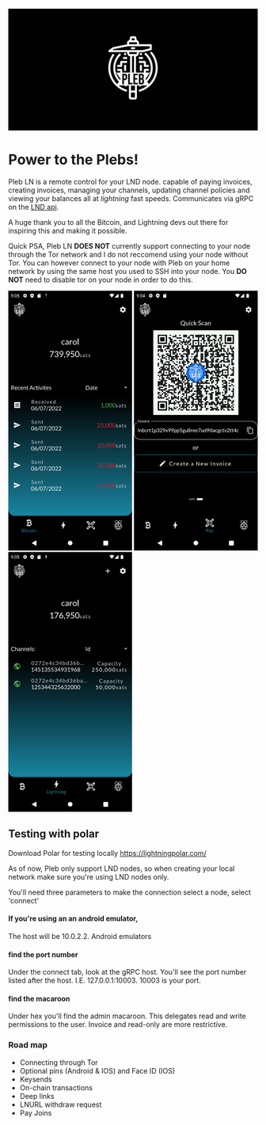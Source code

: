 ![Pleb Banner](https://github.com/Tyler-McIntyre/Pleb-LN/blob/master/images/readme/Pleb%20banner.png)

# Power to the Plebs!

Pleb LN is a remote control for your LND node. capable of paying invoices, creating invoices, managing your channels, updating channel policies and viewing your balances all at *lightning* fast speeds. Communicates via gRPC on the [LND api](https://api.lightning.community/). 

A huge thank you to all the Bitcoin, and Lightning devs out there for inspiring this and making it possible.

Quick PSA, Pleb LN **DOES NOT** currently support connecting to your node through the Tor network and I do not reccomend using your node without Tor. You can however connect to your node with Pleb on your home network by using the same host you used to SSH into your node. You **DO NOT** need to disable tor on your node in order to do this.  

<p float="left">
<img src="https://github.com/Tyler-McIntyre/Pleb-LN/blob/master/images/readme/on-chain_screen.png" width="250" height="525">
<img src="https://github.com/Tyler-McIntyre/Pleb-LN/blob/master/images/readme/quick_scan.png" width="250" height="525">
<img src="https://github.com/Tyler-McIntyre/Pleb-LN/blob/master/images/readme/channels_screen.png" width="250" height="525">
</p>

## Testing with polar
Download Polar for testing locally
https://lightningpolar.com/

As of now, Pleb only support LND nodes, so when creating your local network make sure you're using LND nodes only.

You'll need three parameters to make the connection
select a node, select 'connect'
#### If you're using an an android emulator, 
The host will be 10.0.2.2. Android emulators

#### find the port number
Under the connect tab, look at the gRPC host. You'll see the port number listed after the host. I.E. 127.0.0.1:10003. 10003 is your port.

#### find the macaroon
Under hex you'll find the admin macaroon. This delegates read and write permissions to the user. Invoice and read-only are more restrictive. 


### Road map
 - Connecting through Tor
 - Optional pins (Android & IOS) and Face ID (IOS)
 - Keysends
 - On-chain transactions
 - Deep links
 - LNURL withdraw request
 - Pay Joins




